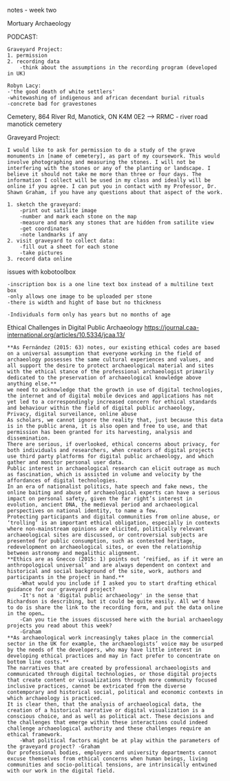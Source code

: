 notes - week two

Mortuary Archaeology

PODCAST:
    
    Graveyard Project:
    1. permission
    2. recording data
        -think about the assumptions in the recording program (developed in UK)

    Robyn Lacy:
    -'the good death of white settlers'
    -whitewashing of indigenous and african decendant burial rituals
    -concrete bad for gravestones

Cemetery, 864 River Rd, Manotick, ON K4M 0E2 --> RRMC - river road manotick cemetery

Graveyard Project:

    I would like to ask for permission to do a study of the grave monuments in [name of cemetery], as part of my coursework. This would involve photographing and measuring the stones. I will not be interfering with the stones or any of the planting or landscape. I believe it should not take me more than three or four days. The information I collect will be used in my class and ideally will be online if you agree. I can put you in contact with my Professor, Dr. Shawn Graham, if you have any questions about that aspect of the work.
    
    1. sketch the graveyard:
        -print out satilite image
        -number and mark each stone on the map
        -measure and mark any stones that are hidden from satilite view
        -get coordinates
        -note landmarks if any
    2. visit graveyard to collect data:
        -fill out a sheet for each stone
        -take pictures
    3. record data online
    
issues with kobotoolbox

    -inscription box is a one line text box instead of a multiline text box
    -only allows one image to be uploaded per stone
    -there is width and hight of base but no thickness
    
    -Individuals form only has years but no months of age
    
Ethical Challenges in Digital Public Archaeology
https://journal.caa-international.org/articles/10.5334/jcaa.13/

    **As Fernández (2015: 63) notes, our existing ethical codes are based on a universal assumption that everyone working in the field of archaeology possesses the same cultural experiences and values, and all support the desire to protect archaeological material and sites with the ethical stance of the professional archaeologist primarily dedicated to the preservation of archaeological knowledge above anything else.**
    we need to acknowledge that the growth in use of digital technologies, the internet and of digital mobile devices and applications has not yet led to a correspondingly increased concern for ethical standards and behaviour within the field of digital public archaeology, 
    Privacy, digital surveilance, online abuse
    As scholars, we cannot ignore the reality that, just because this data is in the public arena, it is also open and free to use, and that permission has been granted for its harvesting, analysis and dissemination. 
    There are serious, if overlooked, ethical concerns about privacy, for both individuals and researchers, when creators of digital projects use third party platforms for digital public archaeology, and which gather and monitor personal user data.
    Public interest in archaeological research can elicit outrage as much as fascination, which is assisted in volume and velocity by the affordances of digital technologies. 
    In an era of nationalist politics, hate speech and fake news, the online baiting and abuse of archaeological experts can have a serious impact on personal safety, given the far right’s interest in evolution, ancient DNA, the medieval period and archaeological perspectives on national identity, to name a few. 
    Protecting participants and digital communities from online abuse, or ‘trolling’ is an important ethical obligation, especially in contexts where non-mainstream opinions are elicited, politically relevant archaeological sites are discussed, or controversial subjects are presented for public consumption, such as contested heritage, redevelopment on archaeological sites, or even the relationship between astronomy and megalithic alignment. 
    **Ethics are as Gnecco (2015: 1) points out ‘reified, as if it were an anthropological universal’ and are always dependent on context and historical and social background of the site, work, authors and participants in the project in hand.**
        -What would you include if I asked you to start drafting ethical guidance for our graveyard project?
        -It's not a 'digital public archaeology' in the sense that Richardson is describing, but it could be quite easily. All we'd have to do is share the link to the recording form, and put the data online in the open…
        -Can you tie the issues discussed here with the burial archaeology projects you read about this week?
        -Graham
    **As archaeological work increasingly takes place in the commercial sector in the UK for example, the archaeologists’ voice may be usurped by the needs of the developers, who may have little interest in developing ethical practices and may in fact prefer to concentrate on bottom line costs.**
    The narratives that are created by professional archaeologists and communicated through digital technologies, or those digital projects that create content or visualizations through more community focused inclusive practices, cannot be extricated from the diverse contemporary and historical social, political and economic contexts in which archaeology is practiced. 
    It is clear then, that the analysis of archaeological data, the creation of a historical narrative or digital visualization is a conscious choice, and as well as political act. These decisions and the challenges that emerge within these interactions could indeed challenge archaeological authority and these challenges require an ethical framework.
        -What political factors might be at play within the parameters of the graveyard project? -Graham
    Our professional bodies, employers and university departments cannot excuse themselves from ethical concerns when human beings, living communities and socio-political tensions, are intrinsically entwined with our work in the digital field. 
    
    
    
    
    
    
    

